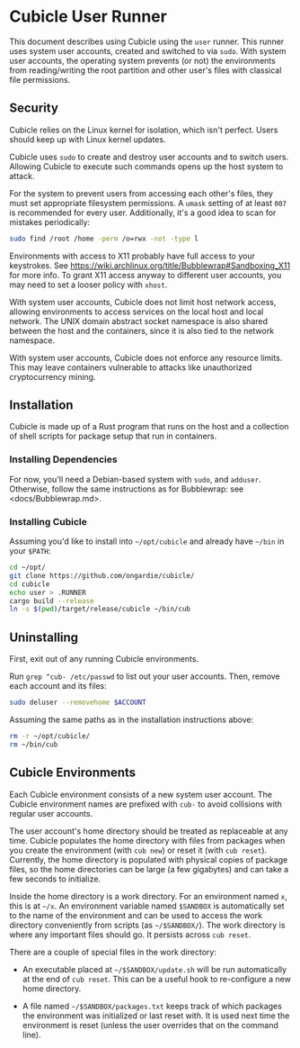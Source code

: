 # Cubicle User Runner

This document describes using Cubicle using the `user` runner. This runner uses
system user accounts, created and switched to via `sudo`. With system user
accounts, the operating system prevents (or not) the environments from
reading/writing the root partition and other user's files with classical file
permissions.

## Security

Cubicle relies on the Linux kernel for isolation, which isn't perfect. Users
should keep up with Linux kernel updates.

Cubicle uses `sudo` to create and destroy user accounts and to switch users.
Allowing Cubicle to execute such commands opens up the host system to attack.

For the system to prevent users from accessing each other's files, they must
set appropriate filesystem permissions. A `umask` setting of at least `007` is
recommended for every user. Additionally, it's a good idea to scan for
mistakes periodically:

```sh
sudo find /root /home -perm /o=rwx -not -type l
```

Environments with access to X11 probably have full access to your keystrokes.
See <https://wiki.archlinux.org/title/Bubblewrap#Sandboxing_X11> for more info.
To grant X11 access anyway to different user accounts, you may need to set a
looser policy with `xhost`.

With system user accounts, Cubicle does not limit host network access, allowing
environments to access services on the local host and local network. The UNIX
domain abstract socket namespace is also shared between the host and the
containers, since it is also tied to the network namespace.

With system user accounts, Cubicle does not enforce any resource limits. This
may leave containers vulnerable to attacks like unauthorized cryptocurrency
mining.

## Installation

Cubicle is made up of a Rust program that runs on the host and a collection of
shell scripts for package setup that run in containers.

### Installing Dependencies

For now, you'll need a Debian-based system with `sudo`, and `adduser`.
Otherwise, follow the same instructions as for Bubblewrap: see
<docs/Bubblewrap.md>.

### Installing Cubicle

Assuming you'd like to install into `~/opt/cubicle` and already have `~/bin` in
your `$PATH`:

```sh
cd ~/opt/
git clone https://github.com/ongardie/cubicle/
cd cubicle
echo user > .RUNNER
cargo build --release
ln -s $(pwd)/target/release/cubicle ~/bin/cub
```

## Uninstalling

First, exit out of any running Cubicle environments.

Run `grep ^cub- /etc/passwd` to list out your user accounts. Then, remove each
account and its files:

```sh
sudo deluser --removehome $ACCOUNT
```

Assuming the same paths as in the installation instructions above:

```sh
rm -r ~/opt/cubicle/
rm ~/bin/cub
```

## Cubicle Environments

Each Cubicle environment consists of a new system user account. The Cubicle
environment names are prefixed with `cub-` to avoid collisions with regular
user accounts.

The user account's home directory should be treated as replaceable at any time.
Cubicle populates the home directory with files from packages when you create
the environment (with `cub new`) or reset it (with `cub reset`). Currently, the
home directory is populated with physical copies of package files, so the home
directories can be large (a few gigabytes) and can take a few seconds to
initialize.

Inside the home directory is a work directory. For an environment named `x`,
this is at `~/x`. An environment variable named `$SANDBOX` is automatically set
to the name of the environment and can be used to access the work directory
conveniently from scripts (as `~/$SANDBOX/`). The work directory is where any
important files should go. It persists across `cub reset`.

There are a couple of special files in the work directory:

- An executable placed at `~/$SANDBOX/update.sh` will be run automatically at
  the end of `cub reset`. This can be a useful hook to re-configure a new home
  directory.

- A file named `~/$SANDBOX/packages.txt` keeps track of which packages the
  environment was initialized or last reset with. It is used next time the
  environment is reset (unless the user overrides that on the command line).
